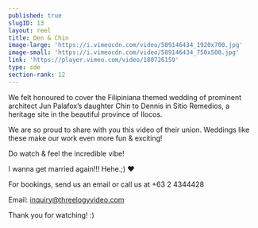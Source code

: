 ```yaml
---
published: true
slugID: 13
layout: reel
title: Den & Chin
image-large: 'https://i.vimeocdn.com/video/589146434_1920x700.jpg'
image-small: 'https://i.vimeocdn.com/video/589146434_750x500.jpg'
link: 'https://player.vimeo.com/video/180726159'
type: sde
section-rank: 12
---
```

We felt honoured to cover the Filipiniana themed wedding of prominent architect Jun Palafox’s daughter Chin to Dennis in Sitio Remedios, a heritage site in the beautiful province of Ilocos.

We are so proud to share with you this video of their union. Weddings like these make our work even more fun & exciting!

Do watch & feel the incredible vibe!

I wanna get married again!!! Hehe.;) ❤

For bookings, send us an email or call us at +63 2 4344428

Email: inquiry@threelogyvideo.com

Thank you for watching! :)

